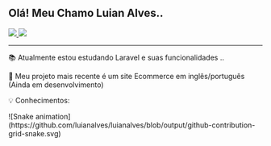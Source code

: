## Olá! Meu Chamo Luian Alves.. 

<div>
  <a href="https://github.com/luianalves">
    <img height="180em" src="https://github-readme-stats.vercel.app/api?username=luianalves&show_icons=true&theme=tokyonight">
    <img height="180em" src="https://github-readme-stats.vercel.app/api/top-langs/?username=luianalves&layout=compact&langs_count=16&theme=tokyonight">
  </a>
</div>

<hr>

📚 Atualmente estou estudando Laravel e suas funcionalidades ..

🎨 Meu projeto mais recente é um site Ecommerce em inglês/português (Ainda em desenvolvimento)

💡 Conhecimentos: 

<div>
  ![Snake animation](https://github.com/luianalves/luianalves/blob/output/github-contribution-grid-snake.svg)
</div>

